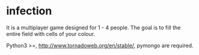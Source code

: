 # infection
It is a multiplayer game designed for 1 - 4 people. The goal is to fill the entire field with cells of your colour.

Python3 >=,  http://www.tornadoweb.org/en/stable/, pymongo are required.
